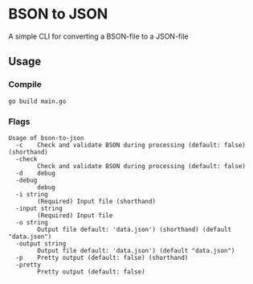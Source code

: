 # BSON to JSON
A simple CLI for converting a BSON-file to a JSON-file

## Usage

### Compile
`go build main.go`

### Flags

```
Usage of bson-to-json
  -c    Check and validate BSON during processing (default: false) (shorthand)
  -check
        Check and validate BSON during processing (default: false)
  -d    debug
  -debug
        debug
  -i string
        (Required) Input file (shorthand)
  -input string
        (Required) Input file
  -o string
        Output file default: 'data.json') (shorthand) (default "data.json")
  -output string
        Output file default: 'data.json') (default "data.json")
  -p    Pretty output (default: false) (shorthand)
  -pretty
        Pretty output (default: false)
```
